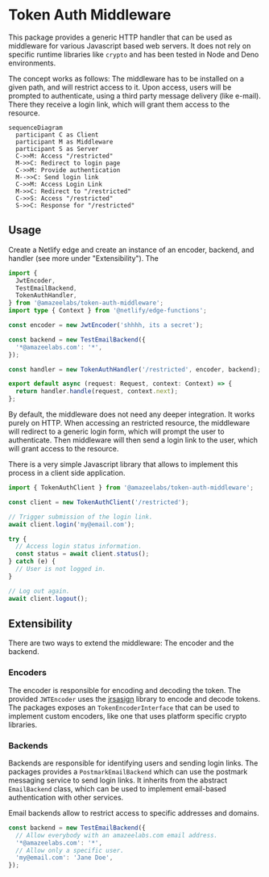 # Token Auth Middleware

This package provides a generic HTTP handler that can be used as middleware for
various Javascript based web servers. It does not rely on specific runtime
libraries like `crypto` and has been tested in Node and Deno environments.

The concept works as follows: The middleware has to be installed on a given
path, and will restrict access to it. Upon access, users will be prompted to
authenticate, using a third party message delivery (like e-mail). There they
receive a login link, which will grant them access to the resource.

```mermaid
sequenceDiagram
  participant C as Client
  participant M as Middleware
  participant S as Server
  C->>M: Access "/restricted"
  M->>C: Redirect to login page
  C->>M: Provide authentication
  M-->>C: Send login link
  C->>M: Access Login Link
  M->>C: Redirect to "/restricted"
  C->>S: Access "/restricted"
  S->>C: Response for "/restricted"
```

## Usage

Create a Netlify edge and create an instance of an encoder, backend, and handler
(see more under "Extensibility"). The

```typescript
import {
  JwtEncoder,
  TestEmailBackend,
  TokenAuthHandler,
} from '@amazeelabs/token-auth-middleware';
import type { Context } from '@netlify/edge-functions';

const encoder = new JwtEncoder('shhhh, its a secret');

const backend = new TestEmailBackend({
  '*@amazeelabs.com': '*',
});

const handler = new TokenAuthHandler('/restricted', encoder, backend);

export default async (request: Request, context: Context) => {
  return handler.handle(request, context.next);
};
```

By default, the middleware does not need any deeper integration. It works purely
on HTTP. When accessing an restricted resource, the middleware will redirect to
a generic login form, which will prompt the user to authenticate. Then
middleware will then send a login link to the user, which will grant access to
the resource.

There is a very simple Javascript library that allows to implement this process
in a client side application.

```typescript
import { TokenAuthClient } from '@amazeelabs/token-auth-middleware';

const client = new TokenAuthClient('/restricted');

// Trigger submission of the login link.
await client.login('my@email.com');

try {
  // Access login status information.
  const status = await client.status();
} catch (e) {
  // User is not logged in.
}

// Log out again.
await client.logout();
```

## Extensibility

There are two ways to extend the middleware: The encoder and the backend.

### Encoders

The encoder is responsible for encoding and decoding the token. The provided
`JWTEncoder` uses the
[jrsasign](https://github.com/kjur/jsrsasign/wiki#programming-tutorial) library
to encode and decode tokens. The packages exposes an `TokenEncoderInterface`
that can be used to implement custom encoders, like one that uses platform
specific crypto libraries.

### Backends

Backends are responsible for identifying users and sending login links. The
packages provides a `PostmarkEmailBackend` which can use the postmark messaging
service to send login links. It inherits from the abstract `EmailBackend` class,
which can be used to implement email-based authentication with other services.

Email backends allow to restrict access to specific addresses and domains.

```typescript
const backend = new TestEmailBackend({
  // Allow everybody with an amazeelabs.com email address.
  '*@amazeelabs.com': '*',
  // Allow only a specific user.
  'my@email.com': 'Jane Doe',
});
```
